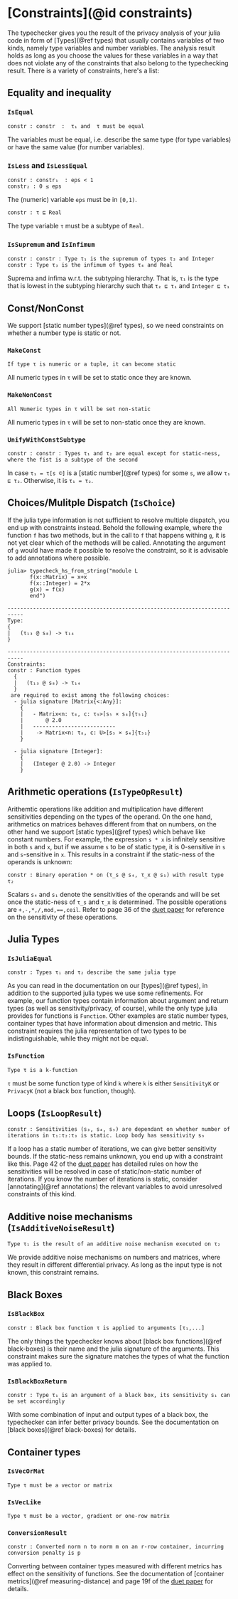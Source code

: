 
# [Constraints](@id constraints)
The typechecker gives you the result of the privacy analysis of your julia code in form of [Types](@ref types) that usually contains variables of two kinds, namely type variables and number variables. The analysis result holds as long as you choose the values for these variables in a way that does not violate any of the constraints that also belong to the typechecking result. There is a variety of constraints, here's a list:

## Equality and inequality
### `IsEqual`
```
constr : constr  :  τ₁ and  τ must be equal
```
The variables must be equal, i.e. describe the same type (for type variables) or have the same value (for number variables).

### `IsLess` and `IsLessEqual`
```
constr : constr₁  : eps < 1
constr₂ : 0 ≤ eps
```
The (numeric) variable `eps` must be in `[0,1)`.


```
constr : τ ⊑ Real
```
The type variable `τ` must be a subtype of `Real`.


### `IsSupremum` and `IsInfimum`
```
constr : constr : Type τ₁ is the supremum of types τ₂ and Integer
constr : Type τ₃ is the infimum of types τ₄ and Real
```
Suprema and infima w.r.t. the subtyping hierarchy. That is, `τ₁` is the type that is lowest in the subtyping hierarchy such that `τ₂ ⊑ τ₁` and `Integer ⊑ τ₁`

## Const/NonConst
We support [static number types](@ref types), so we need constraints on whether a number type is static or not.

### `MakeConst`
```
If type τ is numeric or a tuple, it can become static
```
All numeric types in `τ` will be set to static once they are known.

### `MakeNonConst`
```
All Numeric types in τ will be set non-static
```
All numeric types in `τ` will be set to non-static once they are known.

### `UnifyWithConstSubtype`
```
constr : constr : Types τ₁ and τ₂ are equal except for static-ness, where the fist is a subtype of the second
```
In case `τ₁ = τ[s ©]` is a [static number](@ref types) for some `s`, we allow `τ₁ ⊑ τ₂`. Otherwise, it is `τ₁ = τ₂`.

## Choices/Mulitple Dispatch (`IsChoice`)
If the julia type information is not sufficient to resolve multiple dispatch, you end up with constraints instead. Behold the following example, where the function `f` has two methods, but in the call to `f` that happens withing `g`, it is not yet clear which of the methods will be called. Annotating the argument of `g` would have made it possible to resolve the constraint, so it is advisable to add annotations where possible.
```
julia> typecheck_hs_from_string("module L
       f(x::Matrix) = x+x
       f(x::Integer) = 2*x
       g(x) = f(x)
       end")

---------------------------------------------------------------------------
Type:
{
|   (τ₁₃ @ s₈) -> τ₁₄
}

---------------------------------------------------------------------------
Constraints:
constr : Function types 
  {
  |   (τ₁₃ @ s₈) -> τ₁₄
  }
 are required to exist among the following choices:
  - julia signature [Matrix{<:Any}]: 
    {
    |   - Matrix<n: τ₈, c: τ₉>[s₅ × s₄]{τ₅₁}
    |       @ 2.0
    |   --------------------------
    |    -> Matrix<n: τ₈, c: U>[s₅ × s₄]{τ₅₁}
    }
  
  - julia signature [Integer]: 
    {
    |   (Integer @ 2.0) -> Integer
    }
```


## Arithmetic operations (`IsTypeOpResult`)
Arithemtic operations like addition and multiplication have different sensitivities depending on the types of the operand. On the one hand, arithmetics on matrices behaves different from that on numbers, on the other hand we support [static types](@ref types) which behave like constant numbers. For example, the expression `s * x` is infinitely sensitive in both `s` and `x`, but if we assume `s` to be of static type, it is 0-sensitive in `s` and `s`-sensitive in `x`. This results in a constraint if the static-ness of the operands is unknown:
```
constr : Binary operation * on (τ_s @ s₄, τ_x @ s₁) with result type τ₂
```
Scalars `s₄` and `s₁` denote the sensitivities of the operands and will be set once the static-ness of `τ_s` and `τ_x` is determined. The possible operations are `+,-,*,/,mod,==,ceil`. Refer to page 36 of the [duet paper](https://arxiv.org/abs/1909.02481) for reference on the sensitivity of these operations.

## Julia Types
### `IsJuliaEqual`
```
constr : Types τ₁ and τ₂ describe the same julia type
```
As you can read in the documentation on our [types](@ref types), in addition to the supported julia types we use some refinements. For example, our function types contain information about argument and return types (as well as sensitivity/privacy, of course), while the only type julia provides for functions is `Function`. Other examples are static number types, container types that have information about dimension and metric. This constraint requires the julia representation of two types to be indistinguishable, while they might not be equal.

### `IsFunction`
```
Type τ is a k-function
```
`τ` must be some function type of kind `k` where `k` is either `SensitivityK` or `PrivacyK` (not a black box function, though).

## Loops (`IsLoopResult`)
```
constr : Sensitivities (s₃, s₄, s₅) are dependant on whether number of iterations in τ₁:τ₂:τ₃ is static. Loop body has sensitivity s₉
```
If a loop has a static number of iterations, we can give better sensitivity bounds. If the static-ness remains unknown, you end up with a constraint like this. Page 42 of the [duet paper](https://arxiv.org/abs/1909.02481) has detailed rules on how the sensitivities will be resolved in case of static/non-static number of iterations. If you know the number of iterations is static, consider [annotating](@ref annotations) the relevant variables to avoid unresolved constraints of this kind.

## Additive noise mechanisms (`IsAdditiveNoiseResult`)
```
Type τ₁ is the result of an additive noise mechanism executed on τ₂
```
We provide additive noise mechanisms on numbers and matrices, where they result in different differential privacy. As long as the input type is not known, this constraint remains.

## Black Boxes
### `IsBlackBox`
```
constr : Black box function τ is applied to arguments [τ₁,...] 
```
The only things the typechecker knows about [black box functions](@ref black-boxes) is their name and the julia signature of the arguments. This constraint makes sure the signature matches the types of what the function was applied to.

### `IsBlackBoxReturn`
```
constr : Type τ₁ is an argument of a black box, its sensitivity s₁ can be set accordingly
```
With some combination of input and output types of a black box, the typechecker can infer better privacy bounds. See the documentation on [black boxes](@ref black-boxes) for details.

## Container types
### `IsVecOrMat`
```
Type τ must be a vector or matrix
```
### `IsVecLike`
```
Type τ must be a vector, gradient or one-row matrix
```

### `ConversionResult`
```
constr : Converted norm n to norm m on an r-row container, incurring conversion penalty is p
```
Converting between container types measured with different metrics has effect on the sensitivity of functions. See the documentation of [container metrics](@ref measuring-distance) and page 19f of the [duet paper](https://arxiv.org/abs/1909.02481) for details.
